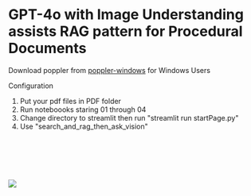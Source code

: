 <h1>GPT-4o with Image Understanding assists RAG pattern for Procedural Documents</h1>

Download poppler from [poppler-windows](https://github.com/oschwartz10612/poppler-windows/releases) for Windows Users

Configuration
1. Put your pdf files in PDF folder
2. Run noteboooks staring 01 through 04
3. Change directory to streamlit then run "streamlit run startPage.py"
4. Use "search_and_rag_then_ask_vision"
<br>
<br>
<br>
<br>
<br>
<img src="https://raw.githubusercontent.com/notanaha/rag4proceduralDocumentsV2/main/streamlit/images/sample.png">

